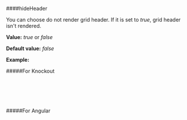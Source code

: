 ﻿####hideHeader

You can choose do not render grid header. If it is set to *true*, grid header isn't rendered.

**Value:** *true* or *false*

**Default value:** *false*

**Example:**

#####For Knockout
<!--Start the highlighter-->
<pre class="brush: html">
	<div id="test-knockout" data-bind="tgrid: { provider: itemsProvider, hideHeader: true}">
	</div>
</pre>

#####For Angular

<pre class="brush: html">
	<t-grid id="test-angular" provider="itemsProvider" hideHeader="true">
	</t-grid>
</pre>

#####

<script type="text/javascript">
    SyntaxHighlighter.highlight();
</script>